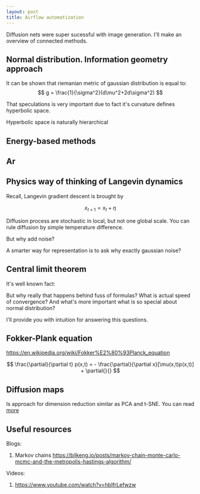 ```yaml
---
layout: post
title: Airflow automatization
---
```


Diffusion nets were super sucessful with image generation. I'll make an overview of connected methods.


## Normal distribution. Information geometry approach


It can be shown that riemanian metric of gaussian distribution is equal to:
$$
    g = \frac{1}{\sigma^2}(d\mu^2+2d\sigma^2)
$$

That speculations is very important due to fact it's curvature defines hyperbolic space.

Hyperbolic space is naturally hierarchical


## Energy-based methods

## Ar

## Physics way of thinking of Langevin dynamics

Recall, Langevin gradient descent is brought by 

$$
    x_{t+1} = x_t + \eta
$$

Diffusion process are stochastic in local, but not one global scale. You can rule diffusion by simple temperature difference. 



But why add noise?

A smarter way for representation is to ask why exactly gaussian noise? 

## Central limit theorem

It's well known fact:


But why really that happens behind fuss of formulas? What is actual speed of convergence? And what's more important what is so special about normal distribution? 

I'll provide you with intuition for answering this questions.


## Fokker-Plank equation

https://en.wikipedia.org/wiki/Fokker%E2%80%93Planck_equation

$$
    \frac{\partial}{\partial t} p(x,t) = - \frac{\partial}{\partial x}[\mu(x,t)p(x,t)] + \partial{}{}
$$


## Diffusion maps

Is approach for dimension reduction similar as PCA and t-SNE. You can read [more](https://en.wikipedia.org/wiki/Diffusion_map)

## Useful resources
Blogs:
1. Markov chains https://bjlkeng.io/posts/markov-chain-monte-carlo-mcmc-and-the-metropolis-hastings-algorithm/
   
Videos:
1. https://www.youtube.com/watch?v=hbIfrLefwzw